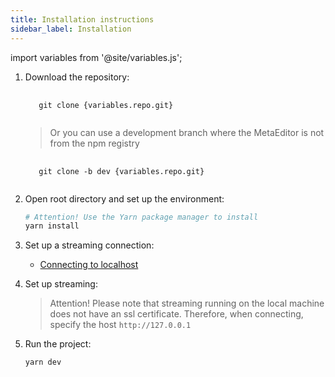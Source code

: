 ```yaml
---
title: Installation instructions
sidebar_label: Installation
---
```



import variables from '@site/variables.js';

1. Download the repository:
   
   <pre>
    <code>
      git clone {variables.repo.git}
    </code>
   </pre>

   > Or you can use a development branch where the MetaEditor is not from the npm registry

   <pre>
    <code>
      git clone -b dev {variables.repo.git}
    </code>
   </pre>

2. Open root directory and set up the environment:
   
   ```bash
   # Attention! Use the Yarn package manager to install
   yarn install
   ```

3. Set up a streaming connection:
   
   * [Connecting to localhost](../dev/localhost.md)


4. Set up streaming:
   
   > Attention! Please note that streaming running on the local machine does not have an ssl certificate. Therefore, when connecting, specify the host `http://127.0.0.1`


5. Run the project:
   
   ```bash
   yarn dev
   ```


